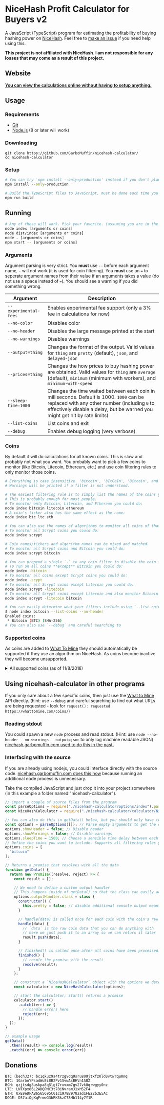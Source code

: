 # NiceHash Profit Calculator for Buyers v2

A JavaScript (TypeScript) program for estimating the profitability of buying hashing power on [NiceHash](https://www.nicehash.com/?refby=258346). Feel free to [make an issue](https://github.com/GarboMuffin/nicehash-calculator/issues/new) if you need help using this.

**This project is not affiliated with NiceHash. I am not responsible for any losses that may come as a result of this project.**

## Website

**[You can view the calculations online without having to setup anything.](https://nicehash.garbomuffin.com/)**

## Usage

### Requirements

- [Git](https://git-scm.com/)
- [Node.js](https://nodejs.org/en/) (8 or later will work)

### Downloading

<!-- TODO: use github releases instead? -->

```
git clone https://github.com/GarboMuffin/nicehash-calculator/
cd nicehash-calculator
```

### Setup

```bash
# You can try 'npm install --only=production' instead if you don't plan to make edits and normal 'npm install' is slow.
npm install --only=production

# Build the TypeScript files to JavaScript, must be done each time you make a change to the source.
npm run build
```

## Running

```bash
# Any of these will work. Pick your favorite. (assuming you are in the right directory)
node index [arguments or coins]
node dist/index [arguments or coins]
node . [arguments or coins]
npm start -- [arguments or coins]
```

### Arguments

Argument parsing is very strict. You **must** use `--` before each argument name, `-` will not work (it is used for coin filtering). You **must** use an `=` to seperate argument names from their value if an arguments takes a value (do not use a space instead of `=`). You should see a warning if you did something wrong.

| Argument | Description |
|--------------|----------------|
| `--experimental-fees` | Enables experimental fee support (only a 3% fee in calculations for now) |
| `--no-color` | Disables color |
| `--no-header` | Disables the large message printed at the start |
| `--no-warnings` | Disables warnings |
| `--output=thing` | Changes the format of the output. Valid values for `thing` are `pretty` (default), `json`, and `delayed-json` |
| `--prices=thing` | Changes the how prices to buy hashing power are obtained. Valid values for `thing` are `average` (default), `minimum` (minimum with workers), and `minimum-with-speed` |
| `--sleep-time=1000` | Changes the time waited between each coin in milliseconds. Default is 1000. `1000` can be replaced with any other number (including `0` to effectively disable a delay, but be warned you might get hit by rate limits) |
| `--list-coins` | List coins and exit |
| `--debug` | Enables debug logging (very verbose) |

### Coins

By default it will do calculations for all known coins. This is slow and probably not what you want. You probably want to pick a few coins to monitor (like Bitcoin, Litecoin, Ethereum, etc.) and use coin filtering rules to only monitor those coins.

```bash
# Everything is case insensitive. 'bitcoin', 'bItCoIn', 'Bitcoin', and 'bITCOIN' all have the same effect.
# Warnings will be printed if a filter is not understood.

# The easiest filtering rule is to simply list the names of the coins you want to monitor.
# This is probably enough for most people.
# To monitor only Bitcoin, Litecoin, and Ethereum you could do:
node index bitcoin litecoin ethereum
# A coin's ticker also has the same effect as the name:
node index btc ltc eth

# You can also use the names of algorithms to monitor all coins of that algorithm.
# To monitor all Scrypt coins you could do:
node index scrypt

# Coin names/tickers and algorithm names can be mixed and matched.
# To monitor all Scrypt coins and Bitcoin you could do:
node index scrypt bitcoin

# You can prepend a single `-` to any coin filter to disable the coin instead of enabling it.
# To run on all coins **except** Bitcoin you could do:
node index -bitcoin
# To monitor all coins except Scrypt coins you could do:
node index -scypt
# To monitor all Scrypt coins except Litecoin you could do:
node index scrypt -litecoin
# To monitor all Scrypt coins except Litecoin and also monitor Bitcoin you could do:
node index scrypt -litecoin bitcoin

# You can easily determine what your filters include using `--list-coins`
$ node index bitcoin --list-coins --no-header
Enabled coins:
 * Bitcoin (BTC) (SHA-256)
# You can also use `--debug` and careful searching to 
```

### Supported coins

As coins are added to [What To Mine](https://whattomine.com/) they should automatically be supported if they use an algorithm on NiceHash. As coins become inactive they will become unsupported.

<details>
  <summary>All supported coins (as of 11/8/2018)</summary>

  ```bash
  $ node index --list-coins
  ...

  Enabled coins:
   * Bitcoin (BTC) (SHA-256)
   * Litecoin (LTC) (Scrypt)
   * Vertcoin (VTC) (Lyra2REv2)
   * Dogecoin (DOGE) (Scrypt)
   * Feathercoin (FTC) (NeoScrypt)
   * Einsteinium (EMC2) (Scrypt)
   * DGB-Scrypt (DGB) (Scrypt)
   * Worldcoin (WDC) (Scrypt)
   * Myriad-Scrypt (XMY) (Scrypt)
   * Dash (DASH) (X11)
   * AUR-Scrypt (AUR) (Scrypt)
   * Québecoin (QBC) (X11)
   * Peercoin (PPC) (SHA-256)
   * Zetacoin (ZET) (SHA-256)
   * Unobtanium (UNO) (SHA-256)
   * Myriad-SHA (XMY) (SHA-256)
   * Gulden (NLG) (Scrypt)
   * Maza (MAZA) (SHA-256)
   * Phoenixcoin (PXC) (NeoScrypt)
   * Orbitcoin (ORB) (NeoScrypt)
   * Maxcoin (MAX) (Keccak)
   * Monero (XMR) (CryptoNightV8)
   * Bytecoin (BCN) (CryptoNight)
   * DigitalNote (XDN) (CryptoNightV7)
   * Viacoin (VIA) (Scrypt)
   * DGB-SHA (DGB) (SHA-256)
   * DGB-Qubit (DGB) (Qubit)
   * Mooncoin (MOON) (Scrypt)
   * Halcyon (HAL) (NeoScrypt)
   * Startcoin (START) (X11)
   * Quark (QRK) (Quark)
   * GameCredits (GAME) (Scrypt)
   * Monacoin (MONA) (Lyra2REv2)
   * Influxcoin (INFX) (X11)
   * Verge-Scrypt (XVG) (Scrypt)
   * Ethereum (ETH) (DaggerHashimoto)
   * Decred (DCR) (Decred)
   * Expanse (EXP) (DaggerHashimoto)
   * Adzcoin (ADZ) (X11)
   * Ethereum Classic (ETC) (DaggerHashimoto)
   * LBRY (LBC) (LBRY)
   * Crown (CRW) (SHA-256)
   * Zcash (ZEC) (Equihash)
   * Zclassic (ZCL) (Equihash)
   * Hush (HUSH) (Equihash)
   * Sibcoin (SIB) (X11Gost)
   * Pascalcoin (PASC) (Pascal)
   * Ubiq (UBQ) (DaggerHashimoto)
   * Komodo (KMD) (Equihash)
   * Zcoin (XZC) (Lyra2Z)
   * Karbo (KRB) (CryptoNight)
   * PascalLite (PASL) (Pascal)
   * Musicoin (MUSIC) (DaggerHashimoto)
   * Deutsche eMark (DEM) (SHA-256)
   * Horizen (ZEN) (Equihash)
   * Cannabiscoin (CANN) (X11)
   * Bitcoin Cash (BCH) (SHA-256)
   * Onix (ONX) (X11)
   * Linx (LINX) (Scrypt)
   * Sumokoin (SUMO) (CryptoNight)
   * SmartCash (SMART) (Keccak)
   * Vivo (VIVO) (NeoScrypt)
   * Monoeci (XMCC) (X11)
   * Creamcoin (CRM) (X11)
   * Metaverse (ETP) (DaggerHashimoto)
   * Pirl (PIRL) (DaggerHashimoto)
   * Electroneum (ETN) (CryptoNight)
   * Trezarcoin (TZC) (NeoScrypt)
   * DeepOnion (ONION) (X13)
   * Verge-Lyra2REv2 (XVG) (Lyra2REv2)
   * Verge-Blake (2s) (XVG) (Blake (2s))
   * Ellaism (ELLA) (DaggerHashimoto)
   * Florin (FLO) (Scrypt)
   * Universal (UNIT) (SHA-256)
   * GoByte (GBX) (NeoScrypt)
   * Crowdcoin (CRC) (NeoScrypt)
   * Dinastycoin (DCY) (CryptoNight)
   * AUR-SHA (AUR) (SHA-256)
   * Innova (INN) (NeoScrypt)
   * Bitcoin Private (BTCP) (Equihash)
   * LitecoinCash (LCC) (SHA-256)
   * Galactrum (ORE) (Lyra2REv2)
   * Ravencoin (RVN) (X16R)
   * Dinero (DIN) (NeoScrypt)
   * MoneroOriginal (XMO) (CryptoNight)
   * Paccoin ($PAC) (X11)
   * Straks (STAK) (Lyra2REv2)
   * Motion (XMN) (X16R)
   * Loki (LOKI) (CryptoNightHeavy)
   * Gincoin (GIN) (Lyra2Z)
   * SimpleBank (SPLB) (NeoScrypt)
   * Mano (MANO) (Lyra2Z)
   * Commercium (CMM) (Equihash)
   * MCT+ (MCT) (Lyra2Z)
   * HelpTheHomeless (HTH) (X16R)
   * Ryo (RYO) (CryptoNightHeavy)
   * Graft (GRFT) (CryptoNightV8)
   * Gravium (GRV) (X16R)
   * Quantum R L (QRL) (CryptoNightV7)
   * Nix (NIX) (Lyra2REv2)
   * Gentarium (GTM) (Lyra2Z)
   * Hanacoin (HANA) (Lyra2REv2)
   * Dubaicoin (DBIX) (DaggerHashimoto)
   * Traid (TRAID) (NeoScrypt)
   * LitecoinPlus (LCP) (Scrypt)
  ```
</details>

## Using nicehash-calculator in other programs

If you only care about a few specific coins, then just use the [What to Mine](https://whattomine.com/coins/1.json?hr=1234) API directly. (hint: use `--debug` and careful searching to find out what URLs are being requested - look for `request(): requested https://whattomine.com/coins/`)

### Reading stdout

You could spawn a new `node` process and read stdout. (Hint: use `node --no-header --no-warnings --output=json` to only log machine readable JSON) [nicehash.garbomuffin.com used to do this in the past.](https://github.com/GarboMuffin/nicehash-calculator-web/blob/d35ca079d4e202e888b1328d778e5a831dfa16e7/src/getData.js#L62-L115)

### Interfacing with the source

If you are already using nodejs, you could interface directly with the source code. [nicehash.garbomuffin.com does this now](https://github.com/GarboMuffin/nicehash-calculator-web/blob/master/src/getData.js) because running an additional node process is unnecessary.

Take the compiled JavaScript and just drop it into your project somewhere (in this example a folder named "nicehash-calculator").

```javascript
// import a couple of source files from the program
const parseOptions = require("./nicehash-calculator/options/index").parseOptions;
const NiceHashCalculator = require("./nicehash-calculator/calculator/NiceHashCalculator").NiceHashCalculator;

// You can also do this in getData() below, but you should only have to do it once.
const options = parseOptions([]); // Parse empty arguments to get the default options.
options.showHeader = false; // Disable header
options.showWarnings = false; // Disable warnings
options.sleepTime = 1500; // Choose a sensible time delay between each request to avoid API rate limits
// Define the coins you want to include. Supports all filtering rules you can use from the CLI (see section above)
options.coins = [
  "bitcoin"
];

// Returns a promise that resolves with all the data
function getData() {
  return new Promise((resolve, reject) => {
    const result = [];

    // We need to define a custom output handler
    // This happens inside of getData() so that the class can easily access `resolve()`, `reject()`, and `result`.
    options.outputHandler.class = class {
      constructor() {
        this.pretty = false; // disable additional console output meant for users
      }

      // handle(data) is called once for each coin with the coin's raw data.
      handle(data) {
        // `data` is the raw coin data that you can do anything with
        // here we just push it to an array so we can return it later
        result.push(data);
      }

      // finished() is called once after all coins have been processed.
      finished() {
        // resole the promise with the result
        resolve(result);
      }
    };

    // construct a `NiceHashCalculator` object with the options we determined earlier
    const calculator = new NiceHashCalculator(options);

    // start the calculator; start() returns a promise
    calculator.start()
      .catch((err) => {
        // handle errors here
        reject(err);
      });
  });
}

// example usage
getData()
  .then((result) => console.log(result))
  .catch((err) => console.error(err))
```

## Donations

```
BTC (bech32): bc1qkuz9a4trzgvdq9sru800jtxfz0ld0vtwrqu0nq
BTC: 1GarboYPsadWuEi8B2Pv1SvwAsBHVn1ABZ
BCH: qzjtsdg8uskpa8q5lgt7rxvxm7gv27vk0qrwgyy0nz
LTC: LNTXpx86L2ADQPMC3t78jNvramJ1xMS2F4
ETH: 0xE9eDFAB6565695C01c1978B9782ad1FE22b3E5AC
DOGE: DS7aiQgXqFrmwG3bRK3kzC78Hb114y7Y1R
```
